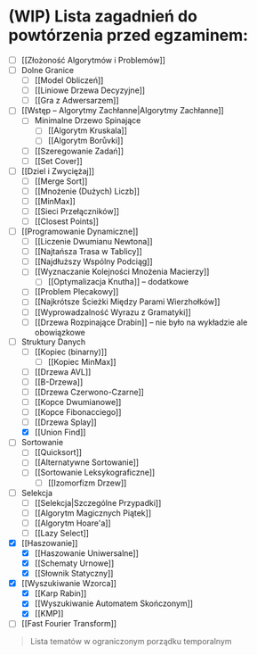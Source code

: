 # (WIP) Lista zagadnień do powtórzenia przed egzaminem:

- [ ] [[Złożoność Algorytmów i Problemów]]
- [ ] Dolne Granice
	- [ ] [[Model Obliczeń]]
	- [ ] [[Liniowe Drzewa Decyzyjne]]
	- [ ] [[Gra z Adwersarzem]]
- [ ] [[Wstęp – Algorytmy Zachłanne|Algorytmy Zachłanne]]
	- [ ] Minimalne Drzewo Spinające
		- [ ] [[Algorytm Kruskala]]
		- [ ] [[Algorytm Borůvki]]
	- [ ] [[Szeregowanie Zadań]]
	- [ ] [[Set Cover]]
- [ ] [[Dziel i Zwyciężaj]]
	- [ ] [[Merge Sort]]
	- [ ] [[Mnożenie (Dużych) Liczb]]
	- [ ] [[MinMax]]
	- [ ] [[Sieci Przełączników]]
	- [ ] [[Closest Points]]
- [ ] [[Programowanie Dynamiczne]]
	- [ ] [[Liczenie Dwumianu Newtona]]
	- [ ] [[Najtańsza Trasa w Tablicy]]
	- [ ] [[Najdłuższy Wspólny Podciąg]]
	- [ ] [[Wyznaczanie Kolejności Mnożenia Macierzy]]
		- [ ] [[Optymalizacja Knutha]] – dodatkowe
	- [ ] [[Problem Plecakowy]]
	- [ ] [[Najkrótsze Ścieżki Między Parami Wierzhołków]]
	- [ ] [[Wyprowadzalność Wyrazu z Gramatyki]]
	- [ ] [[Drzewa Rozpinające Drabin]] – nie było na wykładzie ale obowiązkowe
- [ ] Struktury Danych
	- [ ] [[Kopiec (binarny)]]
		- [ ] [[Kopiec MinMax]]
	- [ ] [[Drzewa AVL]]
	- [ ] [[B-Drzewa]]
	- [ ] [[Drzewa Czerwono-Czarne]]
	- [ ] [[Kopce Dwumianowe]]
	- [ ] [[Kopce Fibonacciego]]
	- [ ] [[Drzewa Splay]]
	- [x] [[Union Find]]
- [ ] Sortowanie
	- [ ] [[Quicksort]]
	- [ ] [[Alternatywne Sortowanie]]
	- [ ] [[Sortowanie Leksykograficzne]]
		- [ ] [[Izomorfizm Drzew]]
- [ ] Selekcja
	- [ ] [[Selekcja|Szczególne Przypadki]]
	- [ ] [[Algorytm Magicznych Piątek]]
	- [ ] [[Algorytm Hoare'a]]
	- [ ] [[Lazy Select]]
- [x] [[Haszowanie]]
	- [x] [[Haszowanie Uniwersalne]]
	- [x] [[Schematy Urnowe]]
	- [x] [[Słownik Statyczny]]
- [x] [[Wyszukiwanie Wzorca]]
	- [x] [[Karp Rabin]]
	- [x] [[Wyszukiwanie Automatem Skończonym]]
	- [x] [[KMP]]
- [ ] [[Fast Fourier Transform]]

> Lista tematów w ograniczonym porządku temporalnym
